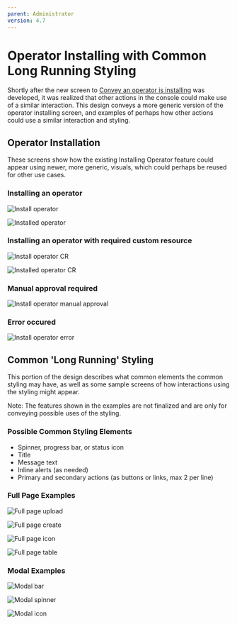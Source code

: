 ```yaml
---
parent: Administrator
version: 4.7
---
```


# Operator Installing with Common Long Running Styling

Shortly after the new screen to [Convey an operator is installing](http://openshift.github.io/openshift-origin-design/designs/administrator/olm/convey-installing-operator/) was developed, it was realized that other actions in the console could make use of a similar interaction. This design conveys a more generic version of the operator installing screen, and examples of perhaps how other actions could use a similar interaction and styling.

## Operator Installation

These screens show how the existing Installing Operator feature could appear using newer, more generic, visuals, which could perhaps be reused for other use cases.

### Installing an operator
![Install operator](img/longRun-1-1-installing.png)

![Installed operator](img/longRun-1-2-installed.png)

### Installing an operator with required custom resource

![Install operator CR](img/longRun-1-3-installingCR.png)

![Installed operator CR](img/longRun-1-4-installedCR.png)

### Manual approval required

![Install operator manual approval](img/longRun-1-5-manApprove.png)

### Error occured

![Install operator error](img/longRun-1-6-error.png)

## Common 'Long Running' Styling

This portion of the design describes what common elements the common styling may have, as well as some sample screens of how interactions using the styling might appear.

Note: The features shown in the examples are not finalized and are only for conveying possible uses of the styling.

### Possible Common Styling Elements
- Spinner, progress bar, or status icon
- Title
- Message text
- Inline alerts (as needed)
- Primary and secondary actions (as buttons or links, max 2 per line)

### Full Page Examples

![Full page upload](img/longRun-2-1-upload.png)

![Full page create](img/longRun-2-2-create.png)

![Full page icon](img/longRun-2-3-icon.png)

![Full page table](img/longRun-2-4-table.png)

### Modal Examples

![Modal bar](img/longRunModal-3-1-bar.png)

![Modal spinner](img/longRunModal-3-2-spinner.png)

![Modal icon](img/longRunModal-3-3-icon.png)